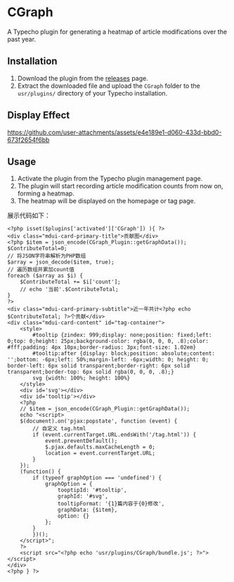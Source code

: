 # CGraph

A Typecho plugin for generating a heatmap of article modifications over the past year.
 
## Installation

1. Download the plugin from the [releases](https://github.com/noonisy/CGraph/releases) page.
2. Extract the downloaded file and upload the `CGraph` folder to the `usr/plugins/` directory of your Typecho installation.

## Display Effect

https://github.com/user-attachments/assets/e4e189e1-d060-433d-bbd0-673f2654f6bb

## Usage

1. Activate the plugin from the Typecho plugin management page.
2. The plugin will start recording article modification counts from now on, forming a heatmap.
3. The heatmap will be displayed on the homepage or tag page.


展示代码如下：
```
<?php isset($plugins['activated']['CGraph']) ){ ?>
<div class="mdui-card-primary-title">贡献图</div>
<?php $item = json_encode(CGraph_Plugin::getGraphData()); $ContributeTotal=0;
// 将JSON字符串解析为PHP数组
$array = json_decode($item, true);
// 遍历数组并累加count值
foreach ($array as $i) {
    $ContributeTotal += $i['count'];
    // echo '当前'.$ContributeTotal;
}
?>
<div class="mdui-card-primary-subtitle">近一年共计<?php echo $ContributeTotal; ?>个贡献</div>
<div class="mdui-card-content" id="tag-container">
    <style>
        #tooltip {zindex: 999;display: none;position: fixed;left: 0;top: 0;height: 25px;background-color: rgba(0, 0, 0, .8);color: #fff;padding: 4px 10px;border-radius: 3px;font-size: 1.02em}
        #tooltip:after {display: block;position: absolute;content: '';bottom: -6px;left: 50%;margin-left: -6px;width: 0; height: 0; border-left: 6px solid transparent;border-right: 6px solid transparent;border-top: 6px solid rgba(0, 0, 0, .8);}
        svg {width: 100%; height: 100%}
    </style>
    <div id='svg'></div>
    <div id='tooltip'></div>
    <?php
    // $item = json_encode(CGraph_Plugin::getGraphData());
    echo "<script>
    $(document).on('pjax:popstate', function (event) {
        // 自定义 tag.html
        if (event.currentTarget.URL.endsWith('/tag.html')) {
            event.preventDefault();
            $.pjax.defaults.maxCacheLength = 0;
            location = event.currentTarget.URL;
        }
    });
    (function() {
        if (typeof graphOption === 'undefined') {
            graphOption = {
                tooptipId: '#tooltip',
                graphId: '#svg',
                tooltipFormat: '{1}篇内容于{0}修改',
                graphData: {$item},
                option: {}
            };
        }
        })();
    </script>";
    ?>
    <script src="<?php echo 'usr/plugins/CGraph/bundle.js'; ?>"></script>
</div>
<?php } ?>
```

